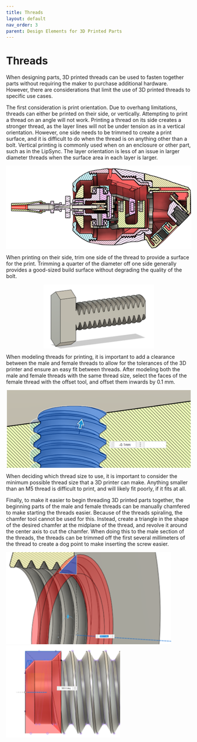 ```yaml
---
title: Threads
layout: default
nav_order: 3
parent: Design Elements for 3D Printed Parts
---
```


# Threads

When designing parts, 3D printed threads can be used to fasten together parts without requiring the maker to purchase additional hardware. However, there are considerations that limit the use of 3D printed threads to specific use cases.

The first consideration is print orientation. Due to overhang limitations, threads can either be printed on their side, or vertically. Attempting to print a thread on an angle will not work. Printing a thread on its side creates a stronger thread, as the layer lines will not be under tension as in a vertical orientation. However, one side needs to be trimmed to create a print surface, and it is difficult to do when the thread is on anything other than a bolt. Vertical printing is commonly used when on an enclosure or other part, such as in the LipSync. The layer orientation is less of an issue in larger diameter threads when the surface area in each layer is larger.

<img src="Photos/Threads/Threads_IMG1.png" width="600" style="display: block; margin: 0 auto" alt="A cross sectional view of the LipSync joystick, showing the internal threads used. ">

When printing on their side, trim one side of the thread to provide a surface for the print. Trimming a quarter of the diameter off one side generally provides a good-sized build surface without degrading the quality of the bolt.

<img src="Photos/Threads/Threads_IMG2.png" width="300" style="display: block; margin: 0 auto" alt="A CAD render of a bolt with the sides sliced off to allow for better 3D printing. ">

When modeling threads for printing, it is important to add a clearance between the male and female threads to allow for the tolerances of the 3D printer and ensure an easy fit between threads. After modeling both the male and female threads with the same thread size, select the faces of the female thread with the offset tool, and offset them inwards by 0.1 mm.

<img src="Photos/Threads/Threads_IMG3.png" width="500" style="display: block; margin: 0 auto" alt="A cross section of a female thread in CAD being offset by 0.1 mm. ">

When deciding which thread size to use, it is important to consider the minimum possible thread size that a 3D printer can make. Anything smaller than an M5 thread is difficult to print, and will likely fit poorly, if it fits at all.

Finally, to make it easier to begin threading 3D printed parts together, the beginning parts of the male and female threads can be manually chamfered to make starting the threads easier. Because of the threads spiraling, the chamfer tool cannot be used for this. Instead, create a triangle in the shape of the desired chamfer at the midplane of the thread, and revolve it around the center axis to cut the chamfer. When doing this to the male section of the threads, the threads can be trimmed off the first several millimeters of the thread to create a dog point to make inserting the screw easier.

<img src="Photos/Threads/Threads_IMG4.png" height="250"  alt="Adding a chamfer to a female thread. "> <img src="Photos/Threads/Threads_IMG5.png" height="250"  alt="Adding a dog point to male thread. ">